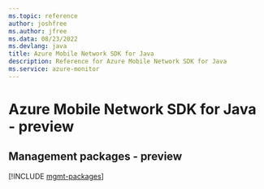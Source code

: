 ```yaml
---
ms.topic: reference
author: joshfree
ms.author: jfree
ms.data: 08/23/2022
ms.devlang: java
title: Azure Mobile Network SDK for Java
description: Reference for Azure Mobile Network SDK for Java
ms.service: azure-monitor
---
```

# Azure Mobile Network SDK for Java - preview

## Management packages - preview
[!INCLUDE [mgmt-packages](mobile-network-mgmt-index.md)]